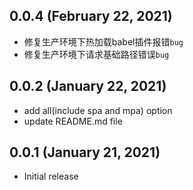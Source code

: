 ## 0.0.4 (February 22, 2021)

* 修复生产环境下热加载babel插件报错`bug`
* 修复生产环境下请求基础路径错误`bug`

## 0.0.2 (January 22, 2021)

* add all(include spa and mpa) option
* update README.md file 

## 0.0.1 (January 21, 2021)

* Initial release
